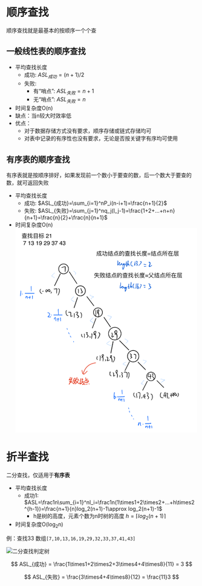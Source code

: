 # 顺序查找

顺序查找就是最基本的按顺序一个个查

## 一般线性表的顺序查找

- 平均查找长度
	- 成功: $ASL_{成功}=(n+1)/2$
	- 失败:
		- 有“哨点”: $ASL_{失败}=n+1$
		- 无“哨点”: $ASL_{失败}=n$
- 时间复杂度O(n)
- 缺点：当n较大时效率低
- 优点：
	- 对于数据存储方式没有要求，顺序存储或链式存储均可
	- 对表中记录的有序性也没有要求，无论是否按关键字有序均可使用

## 有序表的顺序查找

有序表就是按顺序排好，如果发现前一个数小于要查的数，后一个数大于要查的数，就可返回失败

- 平均查找长度
	- 成功: $ASL_{成功}=\sum_{i=1}^nP_i(n-i+1)=\frac{n+1}{2}$
	- 失败: $ASL_{失败}=\sum_{j=1}^nq_j(l_j-1)=\frac{1+2+...+n+n}{n+1}=\frac{n}{2}+\frac{n}{n+1}$
- 时间复杂度O(n)
  ![IMG_0596](https://raw.githubusercontent.com/Tippye/PicCloud/master/uPic/2022/12/20/IMG_0596.PNG)

# 折半查找

二分查找，仅适用于**有序表**

- 平均查找长度
	- 成功1: $ASL=\frac1n\sum_{i=1}^nl_i=\frac1n(1\times1+2\times2+...+h\times2^{h-1})=\frac{n+1}{n}log_2(n+1)-1\approx log_2(n+1)-1$
		- h是树的高度，元素个数为n时树的高度 $h=\lceil log_2(n+1) \rceil$
- 时间复杂度O(log<sub>2</sub>n)

例：查找33 数组`[7,10,13,16,19,29,32,33,37,41,43]`

![二分查找判定树](https://gitee.com/tippy_q/pic-cloud/raw/master/clion-mik/sU5RkJ.png)

$$
ASL_{成功} = \frac{1\times1+2\times2+3\times4+4\times8}{11} = 3
$$

$$
ASL_{失败} = \frac{3\times4+4\times8}{12} = \frac{11}3
$$

